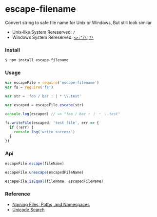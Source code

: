 # escape-filename

Convert string to safe file name for Unix or Windows, But still look similar

- Unix-like System Rereserved: `/`
- Windows System Rereserved: [`<>:"/\|?*`](http://msdn.microsoft.com/en-us/library/aa365247%28VS.85%29#naming_conventions)

### Install

```sh
$ npm install escape-filename
```

### Usage

```js
var escapeFile = require('escape-filename')
var fs = require('fs')

var str = 'foo / bar : | * \\.test'

var escaped = escapeFile.escape(str)

console.log(escaped) // => "foo ∕ bar ꞉ ❘ ﹡ ﹨.test"

fs.writeFile(escaped, 'test file', err => {
  if (!err) {
    console.log('write success')
  }
})
```

### Api

```js
escapeFile.escape(fileName)

escapeFile.unescape(escapedFileName)

escapeFile.isEqual(fileName, escapedFileName)
```

### Reference

- [Naming Files, Paths, and Namespaces](https://docs.microsoft.com/zh-cn/windows/desktop/FileIO/naming-a-file#naming_conventions)
- [Unicode Search](https://unicode-search.net/unicode-namesearch.pl?term=COLON)
